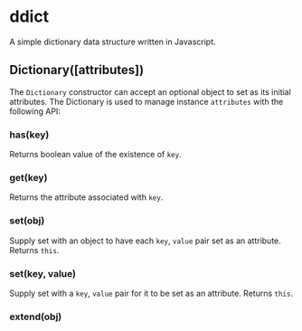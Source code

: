 ddict
=====

A simple dictionary data structure written in Javascript.

Dictionary([attributes])
---
The `Dictionary` constructor can accept an optional object to set as its initial attributes. The Dictionary is used to manage instance `attributes` with the following API:

### has(key)
  Returns boolean value of the existence of `key`.
### get(key)
  Returns the attribute associated with `key`.
### set(obj) 
  Supply set with an object to have each `key`, `value` pair set as an attribute. Returns `this`.
### set(key, value)
  Supply set with a `key`, `value` pair for it to be set as an attribute. Returns `this`.
### extend(obj)